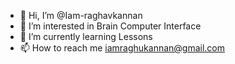 - 👋 Hi, I’m @Iam-raghavkannan
- 👀 I’m interested in Brain Computer Interface 
- 🌱 I’m currently learning Lessons 
- 📫 How to reach me iamraghukannan@gmail.com

<!---
Iam-raghavkannan/Iam-raghavkannan is a ✨ special ✨ repository because its `README.md` (this file) appears on your GitHub profile.
You can click the Preview link to take a look at your changes.
--->
